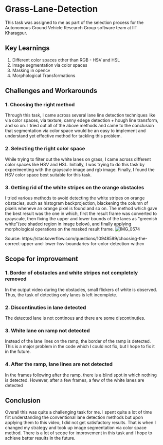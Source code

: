 # Grass-Lane-Detection
This task was assigned to me as part of the selection process for the Autonomous Ground Vehicle Research Group software team at IIT Kharagpur.
## Key Learnings
1. Different color spaces other than RGB - HSV and HSL
2. Image segmentation via color spaces
3. Masking in opencv
4. Morphological Transformations
## Challenges and Workarounds
### 1. Choosing the right method
Through this task, I came across several lane line detection techniques like via color spaces, via texture, canny edege detection + hough line transform, and so on. 
I tried out all of the above methods and came to the conclusion that segmentation via color space would be an easy to implement and understand
yet effective method for tackling this problem. 
### 2. Selecting the right color space
While trying to filter out the white lanes on grass, I came across different color spaces like HSV and HSL. Initially, I was trying to do this task by experimenting with the 
grayscale image and rgb image. Finally, I found the HSV color space best suitable for this task.
### 3. Getting rid of the white stripes on the orange obstacles
I tried various methods to avoid detecting the white stripes on orange obstacles, such as histogram backprojection, blackening the column of pixels wheneve an orange pixel is found and so on. The method which gave the best result was the one in which, first the result frame was converted to grayscale, then fixing the upper and lower bounds of the 
lanes as "greenish white"(see shaded region in image below), and finally applying morphological operations on the masked result frame. 
![IMG_0574](https://user-images.githubusercontent.com/77488107/117620880-90ef3400-b18e-11eb-8aa4-8f09420251f5.jpg)
</p>
<p>  Source: https://stackoverflow.com/questions/10948589/choosing-the-correct-upper-and-lower-hsv-boundaries-for-color-detection-withcv </p>

## Scope for improvement
### 1. Border of obstacles and white stripes not completely removed
In the output video during the obstacles, small flickers of white is observed. Thus, the task of detecting only lanes is left incomplete.
### 2. Discontinuties in lane detected
The detected lane is not continous and there are some discontinuties.
### 3. White lane on ramp not detected
Instead of the lane lines on the ramp, the border of the ramp is detected. This is a major problem in the code which I could not fix, but I hope to 
fix it in the future. 
### 4. After the ramp, lane lines are not detected
In the frames following after the ramp, there is a blind spot in which nothing is detected. However, after a few frames, a few of the white lanes are detected

## Conclusion
Overall this was quite a challenging task for me. I spent quite a lot of time firt understanding the conventional lane detection methods but upon applying them to this video,
I did not get satisfactory results. That is when I changed my strategy and took up image segmentation via color space method. There is a lot of scope for improvement in this 
task and I hope to achieve better results in the future. 
